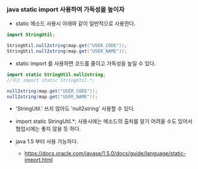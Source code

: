 ### java static import 사용하여 가독성을 높이자

* static 메소드 사용시 아래와 같이 일반적으로 사용한다.
```java
import StringUtil;

StringUtil.null2string(map.get("USER_CODE"));
StringUtil.null2string(map.get("USER_NAME"));
```

* static import 를 사용하면 코드를 줄이고 가독성을 높일 수 있다.
```java
import static StringUtil.null2string;
//또는 import static StringUtil.*;

null2string(map.get("USER_CODE"));
null2string(map.get("USER_NAME"));
```
  * 'StringUtil.' 쓰지 않아도 'null2string' 사용할 수 있다.

* import static StringUtil.*; 사용시에는 메소드의 출처를 알기 어려울 수도 있어서 협업시에는 좋지 않을 듯 하다.
* java 1.5 부터 사용 가능하다.
  * https://docs.oracle.com/javase/1.5.0/docs/guide/language/static-import.html
